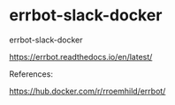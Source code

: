 # errbot-slack-docker
errbot-slack-docker

https://errbot.readthedocs.io/en/latest/


References:

https://hub.docker.com/r/rroemhild/errbot/
